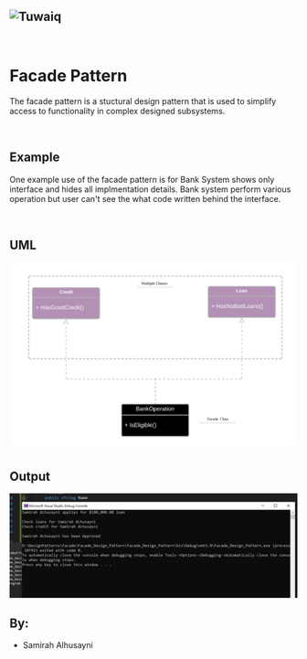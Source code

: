 

![Tuwaiq](https://i.ibb.co/SV2BSn5/tuwaiq.png)
----

<br/>

# Facade Pattern
The facade pattern is a stuctural design pattern that is used to simplify access to functionality in complex designed subsystems. 

<br>

## Example
One example use of the facade pattern is for Bank System shows only interface and hides all implmentation details. Bank system perform various operation but user can't see the what code written behind the interface.

<br/>

## UML 
<img src="FacadeBankUML.png" />

## Output 

<img src="Output.png" />

<br/>


## By:


- Samirah Alhusayni







